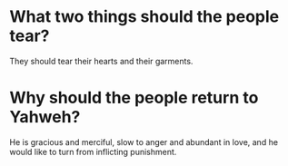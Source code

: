 # What two things should the people tear?

They should tear their hearts and their garments.

# Why should the people return to Yahweh?

He is gracious and merciful, slow to anger and abundant in love, and he would like to turn from inflicting punishment.

